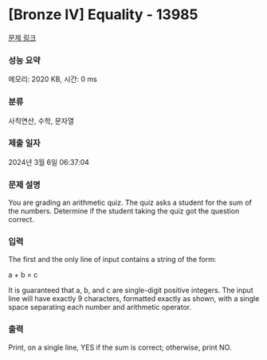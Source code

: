 # [Bronze IV] Equality - 13985 

[문제 링크](https://www.acmicpc.net/problem/13985) 

### 성능 요약

메모리: 2020 KB, 시간: 0 ms

### 분류

사칙연산, 수학, 문자열

### 제출 일자

2024년 3월 6일 06:37:04

### 문제 설명

<p>You are grading an arithmetic quiz. The quiz asks a student for the sum of the numbers. Determine if the student taking the quiz got the question correct.</p>

### 입력 

 <p>The first and the only line of input contains a string of the form:</p>

<p>a + b = c</p>

<p>It is guaranteed that a, b, and c are single-digit positive integers. The input line will have exactly 9 characters, formatted exactly as shown, with a single space separating each number and arithmetic operator.</p>

### 출력 

 <p>Print, on a single line, YES if the sum is correct; otherwise, print NO.</p>

